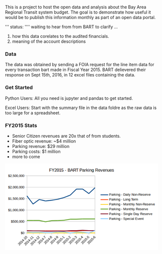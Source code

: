 This is a project to host the open data and analysis about the Bay Area Regional Transit system budget. The goal is to demonstrate how useful it would be to publish this information monthly as part of an open data portal. 

''' status: '''' waiting to hear from from BART to clarify ...
1. how this data corelates to the audited financials. 
2. meaning of the account descriptions

### Data
The data was obtained by sending a FOIA request for the line item data for every transaction bart made in Fiscal Year 2015. BART delievered their response on Sept 15th, 2016, in 12 excel files containing the data. 

### Get Started

Python Users:
All you need is jupyter and pandas to get started. 

Excel Users:
Start with the summary file in the data foldre as the raw data is too large for a spreadsheet.


### FY2015 Stats
* Senior Citizen revenues are 20x that of from students.
* Fiber optic revenue: ~$4 million 
* Parking revenue: $29 million
* Parking costs: $1 million
* more to come


![Parking Revenue](charts/parking_revenues.png)
